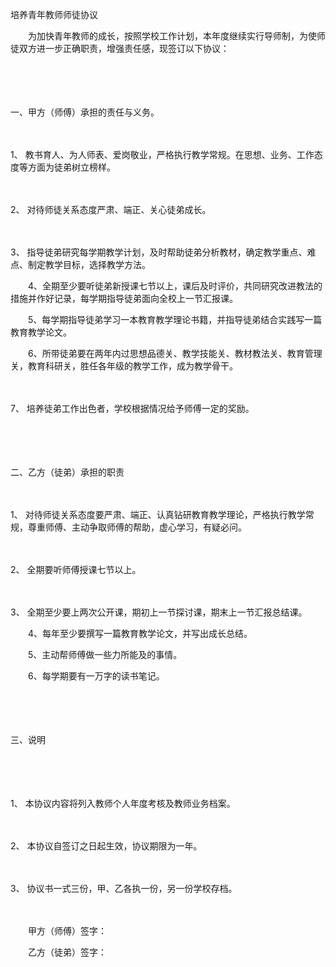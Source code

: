 



培养青年教师师徒协议



 

　　为加快青年教师的成长，按照学校工作计划，本年度继续实行导师制，为使师徒双方进一步正确职责，增强责任感，现签订以下协议：

　　

　　


 一、甲方（师傅）承担的责任与义务。



　　

1、
教书育人、为人师表、爱岗敬业，严格执行教学常规。在思想、业务、工作态度等方面为徒弟树立榜样。

　　

2、
对待师徒关系态度严肃、端正、关心徒弟成长。

　　

3、
指导徒弟研究每学期教学计划，及时帮助徒弟分析教材，确定教学重点、难点、制定教学目标，选择教学方法。

　　4、全期至少要听徒弟新授课七节以上，课后及时评价，共同研究改进教法的措施并作好记录，每学期指导徒弟面向全校上一节汇报课。

　　5、每学期指导徒弟学习一本教育教学理论书籍，并指导徒弟结合实践写一篇教育教学论文。

　　6、所带徒弟要在两年内过思想品德关、教学技能关、教材教法关、教育管理关，教育科研关，胜任各年级的教学工作，成为教学骨干。

　　

7、
培养徒弟工作出色者，学校根据情况给予师傅一定的奖励。

　　

　　


 二、乙方（徒弟）承担的职责



　　

1、
对待师徒关系态度要严肃、端正、认真钻研教育教学理论，严格执行教学常规，尊重师傅、主动争取师傅的帮助，虚心学习，有疑必问。

　　

2、
全期要听师傅授课七节以上。

　　

3、
全期至少要上两次公开课，期初上一节探讨课，期末上一节汇报总结课。

　　4、每年至少要撰写一篇教育教学论文，并写出成长总结。

　　5、主动帮师傅做一些力所能及的事情。

　　6、每学期要有一万字的读书笔记。

　　

　　


 三、说明



　　

　　

1、
本协议内容将列入教师个人年度考核及教师业务档案。

　　

2、
本协议自签订之日起生效，协议期限为一年。

　　

3、
协议书一式三份，甲、乙各执一份，另一份学校存档。　　

　　

　　甲方（师傅）签字：

　　乙方（徒弟）签字：